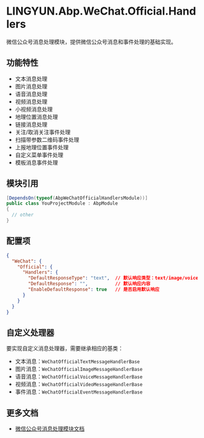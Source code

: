 # LINGYUN.Abp.WeChat.Official.Handlers

微信公众号消息处理模块，提供微信公众号消息和事件处理的基础实现。

## 功能特性

* 文本消息处理
* 图片消息处理
* 语音消息处理
* 视频消息处理
* 小视频消息处理
* 地理位置消息处理
* 链接消息处理
* 关注/取消关注事件处理
* 扫描带参数二维码事件处理
* 上报地理位置事件处理
* 自定义菜单事件处理
* 模板消息事件处理

## 模块引用

```csharp
[DependsOn(typeof(AbpWeChatOfficialHandlersModule))]
public class YouProjectModule : AbpModule
{
  // other
}
```

## 配置项

```json
{
  "WeChat": {
    "Official": {
      "Handlers": {
        "DefaultResponseType": "text",  // 默认响应类型：text/image/voice/video/music/news
        "DefaultResponse": "",          // 默认响应内容
        "EnableDefaultResponse": true   // 是否启用默认响应
      }
    }
  }
}
```

## 自定义处理器

要实现自定义消息处理器，需要继承相应的基类：

* 文本消息：`WeChatOfficialTextMessageHandlerBase`
* 图片消息：`WeChatOfficialImageMessageHandlerBase`
* 语音消息：`WeChatOfficialVoiceMessageHandlerBase`
* 视频消息：`WeChatOfficialVideoMessageHandlerBase`
* 事件消息：`WeChatOfficialEventMessageHandlerBase`

## 更多文档

* [微信公众号消息处理模块文档](README.EN.md)
